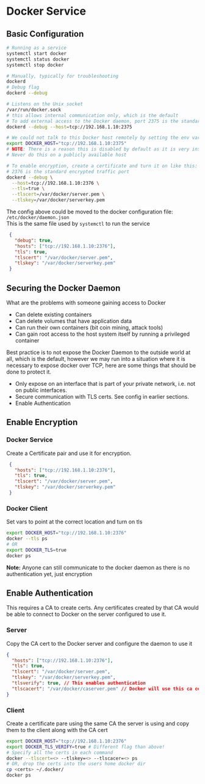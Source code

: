 # Docker Service

## Basic Configuration

```sh
# Running as a service
systemctl start docker
systemctl status docker
systemctl stop docker

# Manually, typically for troubleshooting
dockerd
# Debug flag
dockerd --debug

# Listens on the Unix socket
/var/run/docker.sock
# this allows internal communication only, which is the default
# To add external access to the Docker daemon, port 2375 is the standard Docker port
dockerd --debug --host=tcp://192.168.1.10:2375

# We could not talk to this Docker host remotely by setting the env var
export DOCKER_HOST="tcp://192.168.1.10:2375"
# NOTE: There is a reason this is disabled by default as it is very insecure, no encryption or authentication
# Never do this on a publicly available host

# To enable encryption, create a certificate and turn it on like this:  
# 2376 is the standard encrypted traffic port
dockerd --debug \
  --host=tcp://192.168.1.10:2376 \
  --tls=true \
  --tlscert=/var/docker/server.pem \
  --tlskey=/var/docker/serverkey.pem
```

The config above could be moved to the docker configuration file: `/etc/docker/daemon.json`  
This is the same file used by `systemctl` to run the service
```json
 {
   "debug": true,
   "hosts": ["tcp://192.168.1.10:2376"],
   "tls": true,
   "tlscert": "/var/docker/server.pem",
   "tlskey": "/var/docker/serverkey.pem"
 }
```

## Securing the Docker Daemon

What are the problems with someone gaining access to Docker

- Can delete existing containers
- Can delete volumes that have application data
- Can run their own containers (bit coin mining, attack tools)
- Can gain root access to the host system itself by running a privileged container

Best practice is to not expose the Docker Daemon to the outside world at all, which is the default, however we may run into a situation where it is necessary to expose docker over TCP, here are some things that should be done to protect it.

- Only expose on an interface that is part of your private network, i.e. not on public interfaces.
- Secure communication with TLS certs.  See config in earlier sections.
- Enable Authentication

## Enable Encryption

### Docker Service

Create a Certificate pair and use it for encryption.

```json
 {
   "hosts": ["tcp://192.168.1.10:2376"],
   "tls": true,
   "tlscert": "/var/docker/server.pem",
   "tlskey": "/var/docker/serverkey.pem"
 }
```

### Docker Client

Set vars to point at the correct location and turn on tls

```sh
export DOCKER_HOST="tcp://192.168.1.10:2376"
docker --tls ps
# OR
export DOCKER_TLS=true
docker ps
```

**Note:** Anyone can still communicate to the docker daemon as there is no authentication yet, just encryption

## Enable Authentication

This requires a CA to create certs.  Any certificates created by that CA would be able to connect to Docker on the server configured to use it.

### Server
Copy the CA cert to the Docker server and configure the daemon to use it

```json
{
  "hosts": ["tcp://192.168.1.10:2376"],
  "tls": true,
  "tlscert": "/var/docker/server.pem",
  "tlskey": "/var/docker/serverkey.pem",
  "tlsverify": true, // This enables authentication
  "tlscacert": "/var/docker/caserver.pem" // Docker will use this ca cert to verify those that connect.
}
```

### Client

Create a certificate pare using the same CA the server is using and copy them to the client along with the CA cert

```sh
export DOCKER_HOST="tcp://192.168.1.10:2376"
export DOCKER_TLS_VERIFY=true # Different flag than above!
# Specify all the certs in each command
docker --tlscert=<> --tlskey=<> --tlscacer=<> ps
# OR, drop the certs into the users home docker dir
cp <certs> ~/.docker/
docker ps
```